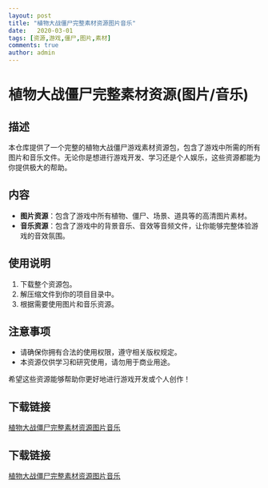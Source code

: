 ```yaml
---
layout: post
title: "植物大战僵尸完整素材资源图片音乐"
date:   2020-03-01
tags: [资源,游戏,僵尸,图片,素材]
comments: true
author: admin
---
```

# 植物大战僵尸完整素材资源(图片/音乐)

## 描述

本仓库提供了一个完整的植物大战僵尸游戏素材资源包，包含了游戏中所需的所有图片和音乐文件。无论你是想进行游戏开发、学习还是个人娱乐，这些资源都能为你提供极大的帮助。

## 内容

- **图片资源**：包含了游戏中所有植物、僵尸、场景、道具等的高清图片素材。
- **音乐资源**：包含了游戏中的背景音乐、音效等音频文件，让你能够完整体验游戏的音效氛围。

## 使用说明

1. 下载整个资源包。
2. 解压缩文件到你的项目目录中。
3. 根据需要使用图片和音乐资源。

## 注意事项

- 请确保你拥有合法的使用权限，遵守相关版权规定。
- 本资源仅供学习和研究使用，请勿用于商业用途。

希望这些资源能够帮助你更好地进行游戏开发或个人创作！

## 下载链接

[植物大战僵尸完整素材资源图片音乐](https://pan.quark.cn/s/b97a76582d02)

## 下载链接

[植物大战僵尸完整素材资源图片音乐](https://pan.quark.cn/s/2de9c1ad5a21)
